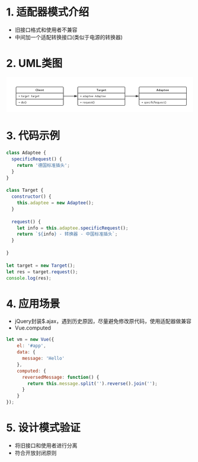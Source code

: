 # 1. 适配器模式介绍
+ 旧接口格式和使用者不兼容
+ 中间加一个适配转换接口(类似于电源的转换器)

# 2. UML类图
![适配器模式UML类图](./images/08-适配器模式UML类图.jpg)

# 3. 代码示例
```javascript
class Adaptee {
  specificRequest() {
    return '德国标准插头';
  }
}

class Target {
  constructor() {
    this.adaptee = new Adaptee();
  }

  request() {
    let info = this.adaptee.specificRequest();
    return `${info} - 转换器 - 中国标准插头`;
  }

}

let target = new Target();
let res = target.request();
console.log(res);
```

# 4. 应用场景
+ jQuery封装$.ajax，遇到历史原因，尽量避免修改原代码，使用适配器做兼容
+ Vue.computed

```javascript
let vm = new Vue({
	el: '#app',
	data: {
	  message: 'Hello'
	},
	computed: {
	  reversedMessage: function() {
	    return this.message.split('').reverse().join('');
	  }
	}
});
```

# 5. 设计模式验证
+ 将旧接口和使用者进行分离
+ 符合开放封闭原则
